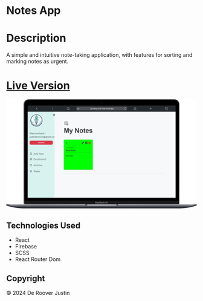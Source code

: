 # Notes App

# Description

A simple and intuitive note-taking application, with features for sorting and marking notes as urgent.

# [**Live Version**](https://taking-note-nine.vercel.app/)

![Image Name](/public/images/readme/photo-readme-max.png)

## Technologies Used

- React
- Firebase
- SCSS
- React Router Dom

<!-- ## Local Installation

1. Clone this repository: `git clone repository_link`
2. Navigate to the project directory: `cd project_name`
3. Install dependencies: `npm install`
4. Run the development server: `npm start` -->

## Copyright

© 2024 De Roover Justin
